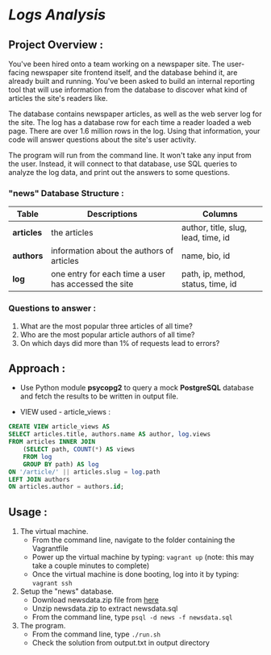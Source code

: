_Logs Analysis_
============

## Project Overview :
You've been hired onto a team working on a newspaper site. The user-facing newspaper site frontend itself, and the database behind it, are already built and running. You've been asked to build an internal reporting tool that will use information from the database to discover what kind of articles the site's readers like.

The database contains newspaper articles, as well as the web server log for the site. The log has a database row for each time a reader loaded a web page. There are over 1.6 million rows in the log. Using that information, your code will answer questions about the site's user activity.

The program will run from the command line. It won't take any input from the user. Instead, it will connect to that database, use SQL queries to analyze the log data, and print out the answers to some questions.

### "news" Database Structure :

| Table | Descriptions | Columns |
|--------|-----------------|------------|
| **articles** | the articles | author, title, slug, lead, time, id |
| **authors** | information about the authors of articles | name, bio, id |
| **log** | one entry for each time a user has accessed the site | path, ip, method, status, time, id |

### Questions to answer :
1. What are the most popular three articles of all time?
2. Who are the most popular article authors of all time?
3. On which days did more than 1% of requests lead to errors?

## Approach :
- Use Python module **psycopg2** to query a mock **PostgreSQL** database and fetch the results to be written in output file.

- VIEW used - article_views :
```sql
CREATE VIEW article_views AS
SELECT articles.title, authors.name AS author, log.views
FROM articles INNER JOIN
    (SELECT path, COUNT(*) AS views
    FROM log
    GROUP BY path) AS log
ON '/article/' || articles.slug = log.path
LEFT JOIN authors
ON articles.author = authors.id;
```

## Usage :
1. The virtual machine.
    - From the command line, navigate to the folder containing the Vagrantfile
    - Power up the virtual machine by typing: `vagrant up` (note: this may take a couple minutes to complete)
    - Once the virtual machine is done booting, log into it by typing: `vagrant ssh`
2. Setup the "news" database.
    - Download newsdata.zip file from [here](https://d17h27t6h515a5.cloudfront.net/topher/2016/August/57b5f748_newsdata/newsdata.zip)
    - Unzip newsdata.zip to extract newsdata.sql
    - From the command line, type `psql -d news -f newsdata.sql`
3.  The program.
    - From the command line, type `./run.sh`
    - Check the solution from output.txt in output directory
